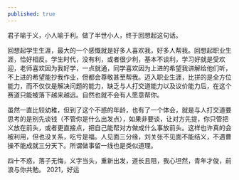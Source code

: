 ```yaml
---
published: true
---
```


君子喻于义，小人喻于利。做了半世小人，终于回想起这句话。

回想起学生生涯，最大的一个感慨就是好多人喜欢我，好多人帮我。回想起职业生涯，恰好相反。学生时代，没有利，或者很少利，基本不谈利，学习好就是受欢迎，老师喜欢因为我好学，一点就通，同学喜欢因为上进的希望我讲解给他们听，不上进的希望能抄我作业，但都会尊敬甚至帮我。迈入职业生涯，比拼的是全方位能力，而不仅仅是解决问题的能力，缺乏与人打交道能力以及议价能力后，在这个赛道只能被落下越来越远。自然也就不会有人愿意帮你。

虽然一直比较幼稚，但到了这个不惑的年龄，也有了一个体会，就是与人打交道要思考的是别先谈钱（不管你是什么出发点），如果非要谈，让对方先提，你只管把义放在前头，或者更直接点，把自己能帮对方做成什么事放前头。这样也许真的会被利用，但也没关系，吃亏是福。人见面三分缘，刘关张不见面不能结义，不遇曹操不能成就三分天下。所谓做事留一线也是类似道理。

四十不惑，落子无悔，义字当头，重新出发，道长且阻，我心坦然，青年才俊，前浪与你共勉。
2021，好运